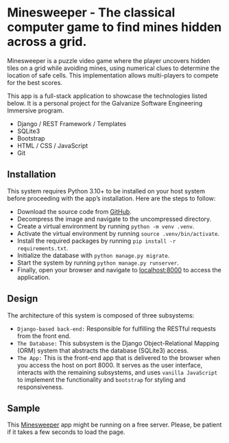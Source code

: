 # Minesweeper - The classical computer game to find mines hidden across a grid.

Minesweeper is a puzzle video game where the player uncovers hidden tiles on a
grid while avoiding mines, using numerical clues to determine the location of
safe cells. This implementation allows multi-players to compete for the best
scores.

This app is a full-stack application to showcase the technologies listed below.
It is a personal project for the Galvanize Software Engineering Immersive
program.
- Django / REST Framework / Templates
- SQLite3
- Bootstrap
- HTML / CSS / JavaScript
- Git

## Installation
This system requires Python 3.10+ to be installed on your host system before
proceeding with the app’s installation. Here are the steps to follow:
- Download the source code from <a href="https://github.com/marcioreisjr/minesweeper/releases"
target="_blank">GitHub</a>.
- Decompress the image and navigate to the uncompressed directory.
- Create a virtual environment by running `python -m venv .venv`.
- Activate the virtual environment by running `source .venv/bin/activate`.
- Install the required packages by running `pip install -r requirements.txt`.
- Initialize the database with `python manage.py migrate`.
- Start the system by running `python manage.py runserver`.
- Finally, open your browser and navigate to <a href="http://localhost:8000/"
target="_blank">localhost:8000</a> to access the application.

## Design
The architecture of this system is composed of three subsystems:
- `Django-based back-end:` Responsible for fulfilling the RESTful requests from
the front end.
- `The Database:` This subsystem is the Django Object-Relational Mapping (ORM)
system that abstracts the database (SQLite3) access.
- `The App:` This is the front-end app that is delivered to the browser when
you access the host on port 8000. It serves as the user interface, interacts
with the remaining subsystems, and uses `vanilla JavaScript` to implement the
functionality and `bootstrap` for styling and responsiveness.

## Sample
This <a href="https://marciorj.pythonanywhere.com/accounts/signup/"
target="_blank">Minesweeper</a> app might be running on a free server. Please,
be patient if it takes a few seconds to load the page.
